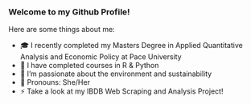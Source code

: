 ### Welcome to my Github Profile!


Here are some things about me:

- 🎓 I recently completed my Masters Degree in Applied Quantitative Analysis and Economic Policy at Pace University
- 🐍 I have completed courses in R & Python
- 🌱 I’m passionate about the environment and sustainability
- 💃 Pronouns: She/Her
- ⚡ Take a look at my IBDB Web Scraping and Analysis Project!
